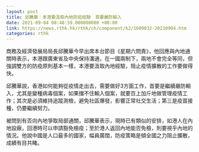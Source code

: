 ```yaml
---
layout: post
title: 邱騰華︰本港要汲取內地防疫經驗　首要嚴防輸入
date: 2021-09-04 08:48:59.000000000 +08:00
link: https://news.rthk.hk/rthk/ch/component/k2/1609032-20210904.htm
categories: rthk
---
```


商務及經濟發展局局長邱騰華今早出席本台節目《星期六問責》，他回應與內地通關時表示，本港跟廣東省及中央保持溝通，在一國兩制下，兩地不會完全等同，但強調雙方的防疫原則基本一樣，本港要汲取內地經驗，阻止疫情擴散的工作要做得快。

邱騰華說，香港如何能夠從疫情走出去，需要做好3方面工作，首要是繼續嚴防輸入，尤其是變種病毒個案，如果擋不住輸入個案，就要百上加斤地做管理疫情工作；其次是必須維持追蹤測檢，避免社區爆發，影響正常社交生活；第三是疫苗接種，仍要繼續努力。

被問到有否向內地爭取局部通關，邱騰華表示，現時已有類似的安排，如港人在內地設廠，回港時可以申請豁免檢疫；至於港人返回內地能否免檢，則要視乎內地的情況。他說中國是人口最多的國家，幅員廣闊，防疫策略是傾全國之力阻止擴散，成績有目共睹。
